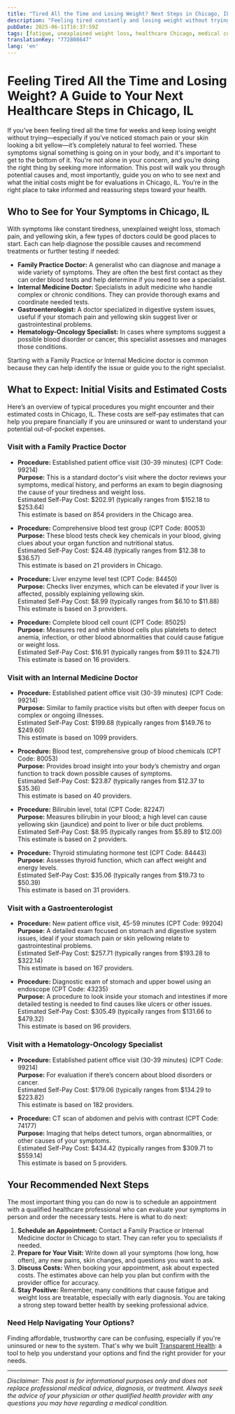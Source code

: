 ```yaml
---
title: "Tired All the Time and Losing Weight? Next Steps in Chicago, IL"
description: "Feeling tired constantly and losing weight without trying? Learn who to see and what to expect for medical care in Chicago, IL."
pubDate: 2025-06-11T16:37:59Z
tags: [fatigue, unexplained weight loss, healthcare Chicago, medical costs, gastrology, family practice]
translationKey: "772808647"
lang: 'en'
---
```

# Feeling Tired All the Time and Losing Weight? A Guide to Your Next Healthcare Steps in Chicago, IL

If you've been feeling tired all the time for weeks and keep losing weight without trying—especially if you’ve noticed stomach pain or your skin looking a bit yellow—it’s completely natural to feel worried. These symptoms signal something is going on in your body, and it's important to get to the bottom of it. You're not alone in your concern, and you’re doing the right thing by seeking more information. This post will walk you through potential causes and, most importantly, guide you on who to see next and what the initial costs might be for evaluations in Chicago, IL. You’re in the right place to take informed and reassuring steps toward your health.

## Who to See for Your Symptoms in Chicago, IL

With symptoms like constant tiredness, unexplained weight loss, stomach pain, and yellowing skin, a few types of doctors could be good places to start. Each can help diagnose the possible causes and recommend treatments or further testing if needed:

- **Family Practice Doctor:** A generalist who can diagnose and manage a wide variety of symptoms. They are often the best first contact as they can order blood tests and help determine if you need to see a specialist.
- **Internal Medicine Doctor:** Specialists in adult medicine who handle complex or chronic conditions. They can provide thorough exams and coordinate needed tests.
- **Gastroenterologist:** A doctor specialized in digestive system issues, useful if your stomach pain and yellowing skin suggest liver or gastrointestinal problems.
- **Hematology-Oncology Specialist:** In cases where symptoms suggest a possible blood disorder or cancer, this specialist assesses and manages those conditions.

Starting with a Family Practice or Internal Medicine doctor is common because they can help identify the issue or guide you to the right specialist.

## What to Expect: Initial Visits and Estimated Costs

Here’s an overview of typical procedures you might encounter and their estimated costs in Chicago, IL. These costs are self-pay estimates that can help you prepare financially if you are uninsured or want to understand your potential out-of-pocket expenses.

### Visit with a Family Practice Doctor

- **Procedure:** Established patient office visit (30-39 minutes) (CPT Code: 99214)  
  **Purpose:** This is a standard doctor's visit where the doctor reviews your symptoms, medical history, and performs an exam to begin diagnosing the cause of your tiredness and weight loss.  
  Estimated Self-Pay Cost: $202.91 (typically ranges from $152.18 to $253.64)  
  This estimate is based on 854 providers in the Chicago area.

- **Procedure:** Comprehensive blood test group (CPT Code: 80053)  
  **Purpose:** These blood tests check key chemicals in your blood, giving clues about your organ function and nutritional status.  
  Estimated Self-Pay Cost: $24.48 (typically ranges from $12.38 to $36.57)  
  This estimate is based on 21 providers in Chicago.

- **Procedure:** Liver enzyme level test (CPT Code: 84450)  
  **Purpose:** Checks liver enzymes, which can be elevated if your liver is affected, possibly explaining yellowing skin.  
  Estimated Self-Pay Cost: $8.99 (typically ranges from $6.10 to $11.88)  
  This estimate is based on 3 providers.

- **Procedure:** Complete blood cell count (CPT Code: 85025)  
  **Purpose:** Measures red and white blood cells plus platelets to detect anemia, infection, or other blood abnormalities that could cause fatigue or weight loss.  
  Estimated Self-Pay Cost: $16.91 (typically ranges from $9.11 to $24.71)  
  This estimate is based on 16 providers.

### Visit with an Internal Medicine Doctor

- **Procedure:** Established patient office visit (30-39 minutes) (CPT Code: 99214)  
  **Purpose:** Similar to family practice visits but often with deeper focus on complex or ongoing illnesses.  
  Estimated Self-Pay Cost: $199.68 (typically ranges from $149.76 to $249.60)  
  This estimate is based on 1099 providers.

- **Procedure:** Blood test, comprehensive group of blood chemicals (CPT Code: 80053)  
  **Purpose:** Provides broad insight into your body’s chemistry and organ function to track down possible causes of symptoms.  
  Estimated Self-Pay Cost: $23.87 (typically ranges from $12.37 to $35.36)  
  This estimate is based on 40 providers.

- **Procedure:** Bilirubin level, total (CPT Code: 82247)  
  **Purpose:** Measures bilirubin in your blood; a high level can cause yellowing skin (jaundice) and point to liver or bile duct problems.  
  Estimated Self-Pay Cost: $8.95 (typically ranges from $5.89 to $12.00)  
  This estimate is based on 2 providers.

- **Procedure:** Thyroid stimulating hormone test (CPT Code: 84443)  
  **Purpose:** Assesses thyroid function, which can affect weight and energy levels.  
  Estimated Self-Pay Cost: $35.06 (typically ranges from $19.73 to $50.39)  
  This estimate is based on 31 providers.

### Visit with a Gastroenterologist

- **Procedure:** New patient office visit, 45-59 minutes (CPT Code: 99204)  
  **Purpose:** A detailed exam focused on stomach and digestive system issues, ideal if your stomach pain or skin yellowing relate to gastrointestinal problems.  
  Estimated Self-Pay Cost: $257.71 (typically ranges from $193.28 to $322.14)  
  This estimate is based on 167 providers.

- **Procedure:** Diagnostic exam of stomach and upper bowel using an endoscope (CPT Code: 43235)  
  **Purpose:** A procedure to look inside your stomach and intestines if more detailed testing is needed to find causes like ulcers or other issues.  
  Estimated Self-Pay Cost: $305.49 (typically ranges from $131.66 to $479.32)  
  This estimate is based on 96 providers.

### Visit with a Hematology-Oncology Specialist

- **Procedure:** Established patient office visit (30-39 minutes) (CPT Code: 99214)  
  **Purpose:** For evaluation if there’s concern about blood disorders or cancer.  
  Estimated Self-Pay Cost: $179.06 (typically ranges from $134.29 to $223.82)  
  This estimate is based on 182 providers.

- **Procedure:** CT scan of abdomen and pelvis with contrast (CPT Code: 74177)  
  **Purpose:** Imaging that helps detect tumors, organ abnormalities, or other causes of your symptoms.  
  Estimated Self-Pay Cost: $434.42 (typically ranges from $309.71 to $559.14)  
  This estimate is based on 5 providers.

## Your Recommended Next Steps

The most important thing you can do now is to schedule an appointment with a qualified healthcare professional who can evaluate your symptoms in person and order the necessary tests. Here is what to do next:

1. **Schedule an Appointment:** Contact a Family Practice or Internal Medicine doctor in Chicago to start. They can refer you to specialists if needed.
2. **Prepare for Your Visit:** Write down all your symptoms (how long, how often), any new pains, skin changes, and questions you want to ask.
3. **Discuss Costs:** When booking your appointment, ask about expected costs. The estimates above can help you plan but confirm with the provider office for accuracy.
4. **Stay Positive:** Remember, many conditions that cause fatigue and weight loss are treatable, especially with early diagnosis. You are taking a strong step toward better health by seeking professional advice.

### Need Help Navigating Your Options?

Finding affordable, trustworthy care can be confusing, especially if you're uninsured or new to the system. That's why we built [Transparent Health](https://transparenthealth.ai): a tool to help you understand your options and find the right provider for your needs.

---

*Disclaimer: This post is for informational purposes only and does not replace professional medical advice, diagnosis, or treatment. Always seek the advice of your physician or other qualified health provider with any questions you may have regarding a medical condition.*